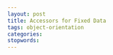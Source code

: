 ```yaml
---
layout: post
title: Accessors for Fixed Data
tags: object-orientation
categories:
stopwords:
---
```


<!--more-->


